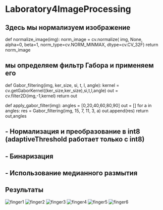 # Laboratory4ImageProcessing

## Здесь мы нормализуем изображение
def normalize_image(img):
    norm_image = cv.normalize(
        img, None, alpha=0, beta=1, norm_type=cv.NORM_MINMAX, dtype=cv.CV_32F)
    return norm_image
    
## мы определяем фильтр Габора и применяем его
def Gabor_filtering(img, ker_size, si, t, l, angle):
    kernel = cv.getGaborKernel((ker_size,ker_size),si,t,l,angle)
    out =  cv.filter2D(img,-1,kernel)
    return out
    
def apply_gabor_filter(img):
    angles = [0,20,40,60,80,90]
    out = []
    for a in angles:
        res = Gabor_filtering(img, 15, 7, 11, 3, a)
        out.append(res)
    return out,angles

##   - Нормализация и преобразование в int8 (adaptiveThreshold работает только с int8)
##   - Бинаризация
##   - Использование медианного размытия

## Результаты
![finger1](https://user-images.githubusercontent.com/65180398/147357451-130d3eda-c5c0-4191-b72e-440efd8da4a2.png)
![finger2](https://user-images.githubusercontent.com/65180398/147357675-fc44a7e3-6855-4038-a62b-5486ddb8dc8a.png)
![finger3](https://user-images.githubusercontent.com/65180398/147357694-6305e94c-3616-4df2-9a28-04e344145422.png)
![finger4](https://user-images.githubusercontent.com/65180398/147357733-f7051d15-7d3b-45b0-857e-bf972d42a0ee.png)
![finger5](https://user-images.githubusercontent.com/65180398/147357753-b4e07409-0fec-459c-8f02-9e707589cdd0.png)
![finger6](https://user-images.githubusercontent.com/65180398/147357793-b167a235-5ceb-499f-bfea-7c9f84f7191b.png)
